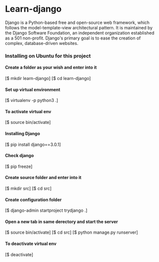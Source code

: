 # Learn-django

Django is a Python-based free and open-source web framework, which follows the model-template-view architectural pattern. It is maintained by the Django Software Foundation, an independent organization established as a 501 non-profit. Django's primary goal is to ease the creation of complex, database-driven websites.

### Installing on Ubuntu for this project

#### Create a folder as your wish and enter into it
[$ mkdir learn-django]
[$ cd learn-django]

#### Set up virtual environment
[$ virtualenv -p python3 .]

#### To activate virtual env
[$ source bin/activate]

#### Installing Django
[$ pip install django==3.0.1]

#### Check django
[$ pip freeze]

#### Create source folder and enter into it
[$ mkdir src]
[$ cd src]

#### Create configuration folder
[$ django-admin startproject trydjango .]

#### Open a new tab in same derectory and start the server
[$ source bin/activate]
[$ cd src]
[$ python manage.py runserver]

#### To deactivate virtual env
[$ deactivate]
